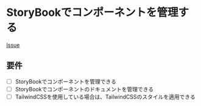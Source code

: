 # StoryBookでコンポーネントを管理する

[Issue](https://github.com/yamashita-kenngo/test-driven-solidjs/issues/4)

## 要件

- [ ] StoryBookでコンポーネントを管理できる
- [ ] StoryBookでコンポーネントのドキュメントを管理できる
- [ ] TailwindCSSを使用している場合は、TailwindCSSのスタイルを適用できる
